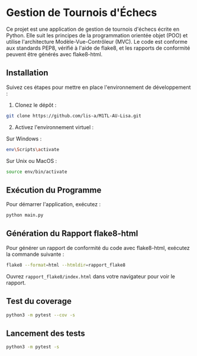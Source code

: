 # Gestion de Tournois d'Échecs

Ce projet est une application de gestion de tournois d'échecs écrite en Python. 
Elle suit les principes de la programmation orientée objet (POO) et utilise l'architecture Modèle-Vue-Contrôleur (MVC). 
Le code est conforme aux standards PEP8, vérifié à l'aide de flake8, et les rapports de conformité peuvent être générés avec flake8-html.


## Installation

Suivez ces étapes pour mettre en place l'environnement de développement :

1. Clonez le dépôt :

```sh
git clone https://github.com/lis-a/M1TL-AU-Lisa.git
```


2. Activez l'environnement virtuel :

Sur Windows :

```sh
env\Scripts\activate
```

Sur Unix ou MacOS :

```sh
source env/bin/activate
```


## Exécution du Programme

Pour démarrer l'application, exécutez :

```sh
python main.py
```

## Génération du Rapport flake8-html

Pour générer un rapport de conformité du code avec flake8-html, exécutez la commande suivante :

```sh
flake8 --format=html --htmldir=rapport_flake8
```

Ouvrez `rapport_flake8/index.html` dans votre navigateur pour voir le rapport.

## Test du coverage

```sh
python3 -m pytest --cov -s
```

## Lancement des tests

```sh
python3 -m pytest -s 
```
